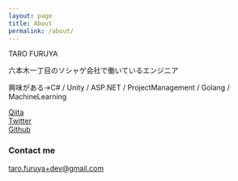 ```yaml
---
layout: page
title: About
permalink: /about/
---
```


TARO FURUYA

六本木一丁目のソシャゲ会社で働いているエンジニア

興味がある→C# / Unity / ASP.NET / ProjectManagement / Golang / MachineLearning

[Qiita](http://qiita.com/t_furuya)  
[Twitter](https://twitter.com/taross__f)  
[Github](https://github.com/taross-f)  

### Contact me

[taro.furuya+dev@gmail.com](mailto:taro.furuya+dev@gmail.com)
